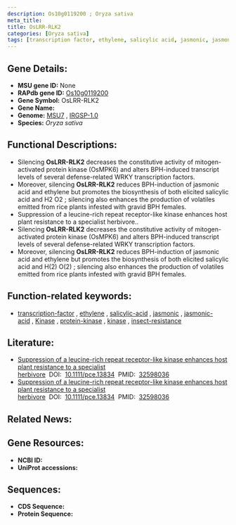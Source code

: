 ```yaml
---
description: Os10g0119200 ; Oryza sativa
meta_title:
title: OsLRR-RLK2
categories: [Oryza sativa]
tags: [transcription factor, ethylene, salicylic acid, jasmonic, jasmonic acid, Kinase, protein kinase, kinase, insect resistance]
---
```


## Gene Details:
- **MSU gene ID:** None  
- **RAPdb gene ID:** [Os10g0119200](https://rapdb.dna.affrc.go.jp/locus/?name=Os10g0119200)  
- **Gene Symbol:** OsLRR-RLK2
- **Gene Name:**
- **Genome:**  [MSU7](http://rice.uga.edu/)&nbsp;,&nbsp;[IRGSP-1.0](https://rapdb.dna.affrc.go.jp/download/irgsp1.html)
- **Species:** *Oryza sativa*

## Functional Descriptions:
   - Silencing **OsLRR-RLK2** decreases the constitutive activity of  mitogen-activated protein kinase (OsMPK6) and alters BPH-induced transcript levels of several defense-related WRKY transcription factors.
   - Moreover, silencing **OsLRR-RLK2** reduces BPH-induction of jasmonic acid and ethylene but promotes the biosynthesis of both elicited salicylic acid and H2 O2 ; silencing also enhances  the production of volatiles emitted from rice plants infested with gravid BPH females.
   - Suppression of a leucine-rich repeat receptor-like kinase enhances host plant resistance to a specialist herbivore..
   - Silencing **OsLRR-RLK2** decreases the constitutive activity of mitogen-activated protein kinase (OsMPK6) and alters BPH-induced transcript levels of several defense-related WRKY transcription factors.
   - Moreover, silencing **OsLRR-RLK2** reduces BPH-induction of jasmonic acid and ethylene but promotes the biosynthesis of both elicited salicylic acid and H(2) O(2) ; silencing also enhances the production of volatiles emitted from rice plants infested with gravid BPH females.

## Function-related keywords:
   - [transcription-factor](/tags/transcription-factor/)&nbsp;,&nbsp;[ethylene](/tags/ethylene/)&nbsp;,&nbsp;[salicylic-acid](/tags/salicylic-acid/)&nbsp;,&nbsp;[jasmonic](/tags/jasmonic/)&nbsp;,&nbsp;[jasmonic-acid](/tags/jasmonic-acid/)&nbsp;,&nbsp;[Kinase](/tags/Kinase/)&nbsp;,&nbsp;[protein-kinase](/tags/protein-kinase/)&nbsp;,&nbsp;[kinase](/tags/kinase/)&nbsp;,&nbsp;[insect-resistance](/tags/insect-resistance/)

## Literature:
   - [Suppression of a leucine-rich repeat receptor-like kinase enhances host plant resistance to a specialist herbivore](https://www.doi.org/10.1111/pce.13834)&nbsp;&nbsp;DOI:&nbsp;&nbsp;[10.1111/pce.13834](https://www.doi.org/10.1111/pce.13834)&nbsp;&nbsp;PMID:&nbsp;&nbsp;[32598036](https://pubmed.ncbi.nlm.nih.gov/32598036/)
   - [Suppression of a leucine-rich repeat receptor-like kinase enhances host plant resistance to a specialist herbivore](https://www.doi.org/10.1111/pce.13834)&nbsp;&nbsp;DOI:&nbsp;&nbsp;[10.1111/pce.13834](https://www.doi.org/10.1111/pce.13834)&nbsp;&nbsp;PMID:&nbsp;&nbsp;[32598036](https://pubmed.ncbi.nlm.nih.gov/32598036/)

## Related News:

## Gene Resources:
- **NCBI ID:**  []()
- **UniProt accessions:** [](https://www.uniprot.org/uniprotkb//entry)

## Sequences:
- **CDS Sequence:**
- **Protein Sequence:**
